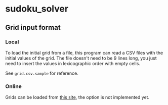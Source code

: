 # sudoku_solver

## Grid input format
### Local
To load the initial grid from a file, this program can read a CSV files with
the initial values of the grid. The file doesn't need to be 9 lines long, you
just need to insert the values in lexicographic order with empty cells.

See `grid.csv.sample` for reference.

### Online
Grids can be loaded from [this site](https://sudoku.com), the option is not
implemented yet.
